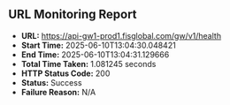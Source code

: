## URL Monitoring Report

- **URL:** https://api-gw1-prod1.fisglobal.com/gw/v1/health
- **Start Time:** 2025-06-10T13:04:30.048421
- **End Time:** 2025-06-10T13:04:31.129666
- **Total Time Taken:** 1.081245 seconds
- **HTTP Status Code:** 200
- **Status:** Success
- **Failure Reason:** N/A
